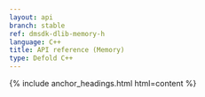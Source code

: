 ```yaml
---
layout: api
branch: stable
ref: dmsdk-dlib-memory-h
language: C++
title: API reference (Memory)
type: Defold C++
---
```

{% include anchor_headings.html html=content %}